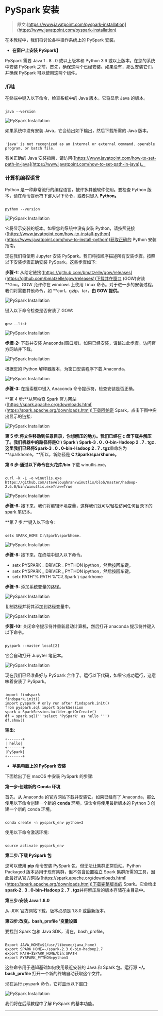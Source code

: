 # PySpark 安装

> 原文:[https://www.javatpoint.com/pyspark-installation](https://www.javatpoint.com/pyspark-installation)

在本教程中，我们将讨论各种操作系统上的 PySpark 安装。

*   **在窗户上安装 PySpark】**

PySpark 需要 Java 1 . 8 . 0 或以上版本和 Python 3.6 或以上版本。在您的系统中安装 PySpark 之前，首先，确保这两个已经安装。如果没有，那么安装它们，并确保 PySpark 可以使用这两个组件。

### 爪哇

在终端中键入以下命令，检查系统中的 Java 版本。它将显示 Java 的版本。

```

java --version

```

![PySpark Installation](../Images/3d70e11c6551d7508448dcf7e2006ee4.png)

如果系统中没有安装 Java，它会给出如下输出，然后下载所需的 Java 版本。

```

'java' is not recognized as an internal or external command, operable program, or batch file.

```

有关正确的 Java 安装指南，请访问([https://www.javatpoint.com/how-to-set-path-in-java](https://www.javatpoint.com/how-to-set-path-in-java))。

### 计算机编程语言

Python 是一种非常流行的编程语言，被许多其他软件使用。要检查 Python 版本，请在命令提示符下键入以下命令，或者只键入 **Python。**

```

python --version

```

![PySpark Installation](../Images/bd3aadd0ed94e2ea7d802de5fb2bfae7.png)

它将显示安装的版本。如果您的系统中没有安装 Python，请按照链接([https://www.javatpoint.com/how-to-install-python](https://www.javatpoint.com/how-to-install-python))获取正确的 Python 安装指南。

现在我们将使用 Jupyter 安装 PySpark。我们将按顺序描述所有安装步骤。按照以下安装步骤正确安装 PySpark。这些步骤如下:

**步骤-1:** 从给定链接([https://github.com/bmatzelle/gow/releases](https://github.com/bmatzelle/gow/releases))下载并在窗口 (GOW)安装 **Gnu。GOW 允许你在 windows 上使用 Linux 命令。对于进一步的安装过程，我们将需要其他命令，如 **curl，gzip，tar，**由 GOW 提供。**

![PySpark Installation](../Images/3b9dc2f84e7c1ab7d70773f7f1218026.png)

键入以下命令检查是否安装了 GOW:

```

gow --list

```

![PySpark Installation](../Images/ce79cd4fb9368084fa1e6bafd1c02a3f.png)

**步骤-2:** 下载并安装 Anaconda(窗口版)。如果已经安装，请跳过此步骤。访问官方网站并下载。

![PySpark Installation](../Images/dc9ec236094b441720a6d21beb9fca71.png)

根据您的 Python 解释器版本，为窗口安装程序下载 Anaconda。

![PySpark Installation](../Images/c27b81ab51a43cc50a4b9a9af82cc8b7.png)

**步骤-3:** 在搜索框中键入 Anaconda 命令提示符，检查安装是否正确。

**第 4 步:**从阿帕奇 Spark 官方网站([https://spark.apache.org/downloads.html](https://spark.apache.org/downloads.html))下载阿帕奇 Spark。点击下图中突出显示的链接:

![PySpark Installation](../Images/1db582ed9056fbcb9efddaa3f611f4ae.png)

**第 5 步:**将文件移动到任意目录，你想解压的地方。我们已经在 c 盘下载并解压了。我们机器中的路径将是**C:\ Spark \ Spark-3 . 0 . 0-bin-Hadoop 2 . 7 . tgz .**这里我们已经将**Spark-3 . 0 . 0-bin-Hadoop 2 . 7 . tgz**重命名为 **sparkhome。**所以，新路径是 **C:\Spark\sparkhome。**

**第 6 步:**通过以下命令在**火花库/bin** 下载 winutlis.exe。

```

curl -k -L -o winutlis.exe
https://github.com/steveloughran/winutlis/blob/master/hadoop-2.6.0/bin/winutlis.exe?raw=True 

```

![PySpark Installation](../Images/eb90ee500fa0b7e056be1ff1f30a3620.png)

**步骤-6:** 接下来，我们将编辑环境变量，这样我们就可以轻松访问任何目录下的 spark 笔记本。

**第 7 步:**键入以下命令:

```

setx SPARK_HOME C:\Spark\sparkhome.  

```

![PySpark Installation](../Images/cad6a90dddbdf553063e978de8e4fb80.png)

**步骤-8:** 接下来，在终端中键入以下命令。

*   setx PYSPARK _ DRIVER _ PYTHON ipython，然后按回车键。
*   setx PYSPARK _ DRIVER _ PYTHON ipython，然后按回车键。
*   setx PATH“% PATH %”C:\ Spark \ sparkhome

**步骤-9:** 添加系统变量的路径。

![PySpark Installation](../Images/c987e9fcce61d980028b0b880a7e936d.png)

复制路径并将其添加到路径变量中。

![PySpark Installation](../Images/86d325153c1bbe3b7c0da0748ef95281.png)

**步骤-10:** 关闭命令提示符并重新启动计算机，然后打开 anaconda 提示符并键入以下命令。

```

pyspark --master local[2]

```

它会自动打开 Jupyter 笔记本。

![PySpark Installation](../Images/704d52121e3a753c1caa1d50135b1617.png)

现在我们已经准备好与 PySpark 合作了。运行以下代码，如果它成功运行，这意味着安装了 PySpark。

```

import findspark
findspark.init()
import pyspark # only run after findspark.init()
from pyspark.sql import SparkSession
spark = SparkSession.builder.getOrCreate()
df = spark.sql('''select 'PySpark' as hello ''')
df.show()

```

**输出:**

```
+-------+
| hello|
+-------+
|PySpark|
+-------+

```

*   **苹果电脑上的 PySpark 安装**

下面给出了在 macOS 中安装 PySpark 的步骤:

**第一步:创建新的 Conda 环境**

首先，从 Anaconda 的官方网站下载并安装它。如果已经有了 Anaconda，那么使用以下命令创建一个新的 **conda** 环境。该命令将使用最新版本的 Python 3 创建一个新的 conda 环境。

```

conda create -n pyspark_env python=3

```

使用以下命令激活环境:

```

source activate pyspark_env

```

**第二步:下载 PySpark 包**

您可以使用 **pip** 命令安装 PySpark 包，但无法让集群正常启动。Python Packaged 版本适用于现有集群，但不包含设置独立 Spark 集群所需的工具，因此最好从官方网站([https://spark.apache.org/downloads.html](https://spark.apache.org/downloads.html))下载完整版本的 Spark。它会给出**spark-2 . 3 . 0-bin-Hadoop 2 . 7 . tgz**并将解压后的版本存储在主目录中。

**第三步:安装 Java 1.8.0**

从 JDK 官方网站下载，版本必须是 1.8.0 或最新版本。

**第四步:改变。bash_profile '变量设置**

要找到 Spark 包和 Java SDK，请在。bash_profile。

```

Export JAVA_HOME=$(/usr/libexec/java_home)
export SPARK_HOME=~/spark-2.3.0-bin-hadoop2.7
export PATH=$SPARK_HOME/bin:$PATH
export PYSPARK_PYTHON=python3

```

这些命令用于通知基础如何使用最近安装的 Java 和 Spark 包。运行源 **~/。bash_profile** 打开一个新的终端自动获取这个文件。

现在运行 pyspark 命令，它将显示以下窗口:

![PySpark Installation](../Images/fdbc1d1c5690629b9e3e7b846fa5a2e9.png)

我们将在后续教程中了解 PySpark 的基本功能。

* * *